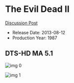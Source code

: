 # The Evil Dead II

[Discussion Post](https://www.avsforum.com/threads/bass-eq-for-filtered-movies.2995212/post-58421314)

* Release Date: 2013-08-12
* Production Year: 1987

## DTS-HD MA 5.1

![img 0](https://i.imgur.com/qQWGOcE.jpg)

![img 1](https://i.imgur.com/WN0dp3b.png)


